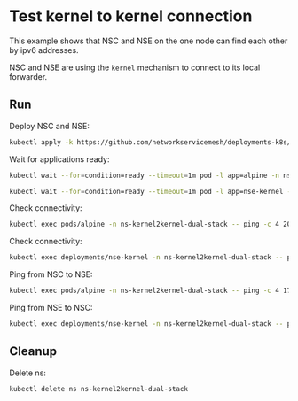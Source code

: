 # Test kernel to kernel connection


This example shows that NSC and NSE on the one node can find each other by ipv6 addresses.

NSC and NSE are using the `kernel` mechanism to connect to its local forwarder.

## Run

Deploy NSC and NSE:
```bash
kubectl apply -k https://github.com/networkservicemesh/deployments-k8s/examples/features/dual-stack/Kernel2Kernel_dual_stack?ref=1831dd036183dd1f3d8a465896f495a9424b184a
```

Wait for applications ready:
```bash
kubectl wait --for=condition=ready --timeout=1m pod -l app=alpine -n ns-kernel2kernel-dual-stack
```
```bash
kubectl wait --for=condition=ready --timeout=1m pod -l app=nse-kernel -n ns-kernel2kernel-dual-stack
```

Check connectivity:
```bash
kubectl exec pods/alpine -n ns-kernel2kernel-dual-stack -- ping -c 4 2001:db8::
```

Check connectivity:
```bash
kubectl exec deployments/nse-kernel -n ns-kernel2kernel-dual-stack -- ping -c 4 2001:db8::1
```

Ping from NSC to NSE:
```bash
kubectl exec pods/alpine -n ns-kernel2kernel-dual-stack -- ping -c 4 172.16.1.100
```

Ping from NSE to NSC:
```bash
kubectl exec deployments/nse-kernel -n ns-kernel2kernel-dual-stack -- ping -c 4 172.16.1.101
```

## Cleanup

Delete ns:
```bash
kubectl delete ns ns-kernel2kernel-dual-stack
```
